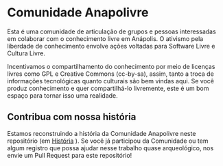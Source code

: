 # Comunidade Anapolivre

Esta é uma comunidade de articulação de grupos e pessoas interessadas em colaborar com o conhecimento livre em Anápolis. O ativismo pela liberdade de conhecimento envolve ações voltadas para Software Livre e Cultura Livre.

Incentivamos o compartilhamento do conhecimento por meio de licenças livres como GPL e Creative Commons (cc-by-sa), assim, tanto a troca de informações tecnológicas quanto culturais são bem vindas aqui. Se você produz conhecimento e quer compartilhá-lo livremente, este é um bom espaço para tornar isso uma realidade.


## Contribua com nossa história

Estamos reconstruindo a história da Comunidade Anapolivre neste repositório (em [História](historia.md) ). Se você já participou da Comunidade ou tem algum registro que possa ajudar nesse trabalho quase arqueológico, nos envie um Pull Request para este repositório!
